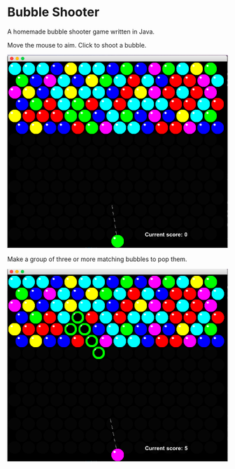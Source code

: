 # Bubble Shooter

A homemade bubble shooter game written in Java.

Move the mouse to aim.  Click to shoot a bubble.

![Screenshot1](images/start_screen_darkmode.png)

Make a group of three or more matching bubbles to pop them.

![Screenshot2](images/first_pop_green.png)


